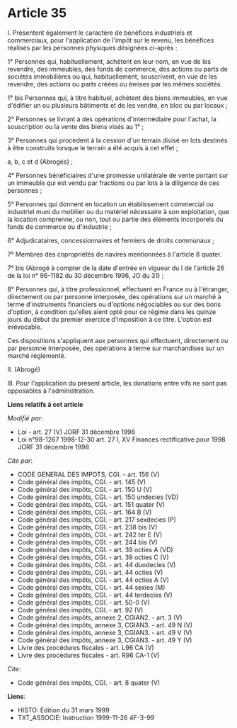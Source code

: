 # Article 35

I. Présentent également le caractère de bénéfices industriels et commerciaux, pour l'application de l'impôt sur le revenu,
les bénéfices réalisés par les personnes physiques désignées ci-après : 

1° Personnes qui, habituellement, achètent en leur nom, en vue de les revendre, des immeubles, des fonds de commerce, des
actions ou parts de sociétés immobilières ou qui, habituellement, souscrivent, en vue de les revendre, des actions ou parts
créées ou émises par les mêmes sociétés. 

1° bis Personnes qui, à titre habituel, achètent des biens immeubles, en vue d'édifier un ou plusieurs bâtiments et de les
vendre, en bloc ou par locaux ; 

2° Personnes se livrant à des opérations d'intermédiaire pour l'achat, la souscription ou la vente des biens visés au 1° ; 

3° Personnes qui procèdent à la cession d'un terrain divisé en lots destinés à être construits lorsque le terrain a été
acquis à cet effet ; 

a, b, c et d (Abrogés) ; 

4° Personnes bénéficiaires d'une promesse unilatérale de vente portant sur un immeuble qui est vendu par fractions ou par
lots à la diligence de ces personnes ; 

5° Personnes qui donnent en location un établissement commercial ou industriel muni du mobilier ou du matériel nécessaire à
son exploitation, que la location comprenne, ou non, tout ou partie des éléments incorporels du fonds de commerce ou
d'industrie ; 

6° Adjudicataires, concessionnaires et fermiers de droits communaux ; 

7° Membres des copropriétés de navires mentionnées à l'article 8 quater. 

7° bis (Abrogé à compter de la date d'entrée en vigueur du I de l'article 26 de la loi n° 96-1182 du 30 décembre 1996, JO du
31) ; 

8° Personnes qui, à titre professionnel, effectuent en France ou à l'étranger, directement ou par personne interposée, des
opérations sur un marché à terme d'instruments financiers ou d'options négociables ou sur des bons d'option, à condition
qu'elles aient opté pour ce régime dans les quinze jours du début du premier exercice d'imposition à ce titre. L'option est
irrévocable. 

Ces dispositions s'appliquent aux personnes qui effectuent, directement ou par personne interposée, des opérations à terme
sur marchandises sur un marché réglementé. 

II. (Abrogé) 

III. Pour l'application du présent article, les donations entre vifs ne sont pas opposables à l'administration.

**Liens relatifs à cet article**

_Modifié par_:

  - Loi - art. 27 (V) JORF 31 décembre 1998
  - Loi n°98-1267 1998-12-30 art. 27 I, XV Finances rectificative pour 1998 JORF 31 décembre 1998

_Cité par_:

  - CODE GENERAL DES IMPOTS, CGI. - art. 156 (V)
  - Code général des impôts, CGI. - art. 145 (V)
  - Code général des impôts, CGI. - art. 150 U (V)
  - Code général des impôts, CGI. - art. 150 undecies (VD)
  - Code général des impôts, CGI. - art. 151 quater (V)
  - Code général des impôts, CGI. - art. 164 B (V)
  - Code général des impôts, CGI. - art. 217 sexdecies (P)
  - Code général des impôts, CGI. - art. 238 bis (V)
  - Code général des impôts, CGI. - art. 242 ter E (V)
  - Code général des impôts, CGI. - art. 244 bis (V)
  - Code général des impôts, CGI. - art. 39 octies A (VD)
  - Code général des impôts, CGI. - art. 39 octies C (V)
  - Code général des impôts, CGI. - art. 44 duodecies (V)
  - Code général des impôts, CGI. - art. 44 octies (V)
  - Code général des impôts, CGI. - art. 44 octies A (V)
  - Code général des impôts, CGI. - art. 44 sexies (M)
  - Code général des impôts, CGI. - art. 44 terdecies (V)
  - Code général des impôts, CGI. - art. 50-0 (V)
  - Code général des impôts, CGI. - art. 92 (V)
  - Code général des impôts, annexe 2, CGIAN2. - art. 3 (V)
  - Code général des impôts, annexe 3, CGIAN3. - art. 49 N (V)
  - Code général des impôts, annexe 3, CGIAN3. - art. 49 V (V)
  - Code général des impôts, annexe 3, CGIAN3. - art. 49 Y (V)
  - Livre des procédures fiscales - art. L96 CA (V)
  - Livre des procédures fiscales - art. R96 CA-1 (V)

_Cite_:

  - Code général des impôts, CGI. - art. 8 quater (V)

**Liens**:

  - HISTO: Edition du 31 mars 1999
  - TXT_ASSOCIE: Instruction 1999-11-26 4F-3-99
